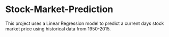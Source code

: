 # Stock-Market-Prediction
This project uses a Linear Regression model to predict a current days stock market price using historical data from 1950-2015.

